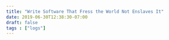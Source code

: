 ```yaml
---
title: "Write Software That Fress the World Not Enslaves It"
date: 2019-06-30T12:38:30-07:00
draft: false
tags : ["logs"]
---
```

